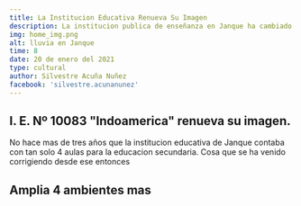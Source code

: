```yaml
---
title: La Institucion Educativa Renueva Su Imagen
description: La institucion publica de enseñanza en Janque ha cambiado su imagen y con ella su infraestructura.
img: home_img.png
alt: lluvia en Janque
time: 8
date: 20 de enero del 2021
type: cultural
author: Silvestre Acuña Nuñez
facebook: 'silvestre.acunanunez'
---
```


## I. E. Nº 10083 "Indoamerica" renueva su imagen.

No hace mas de tres años que la institucion educativa de Janque contaba con tan solo 4 aulas para la educacion secundaria. Cosa que se ha venido corrigiendo desde ese entonces

## Amplia 4 ambientes mas

